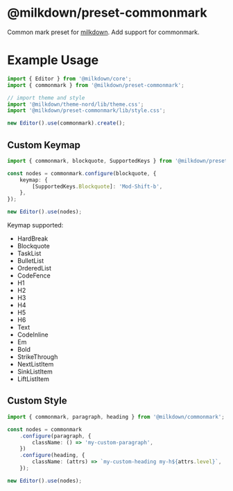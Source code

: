 # @milkdown/preset-commonmark

Common mark preset for [milkdown](https://saul-mirone.github.io/milkdown/).
Add support for commonmark.

# Example Usage

```typescript
import { Editor } from '@milkdown/core';
import { commonmark } from '@milkdown/preset-commonmark';

// import theme and style
import '@milkdown/theme-nord/lib/theme.css';
import '@milkdown/preset-commonmark/lib/style.css';

new Editor().use(commonmark).create();
```

## Custom Keymap

```typescript
import { commonmark, blockquote, SupportedKeys } from '@milkdown/preset-commonmark';

const nodes = commonmark.configure(blockquote, {
    keymap: {
        [SupportedKeys.Blockquote]: 'Mod-Shift-b',
    },
});

new Editor().use(nodes);
```

Keymap supported:

-   HardBreak
-   Blockquote
-   TaskList
-   BulletList
-   OrderedList
-   CodeFence
-   H1
-   H2
-   H3
-   H4
-   H5
-   H6
-   Text
-   CodeInline
-   Em
-   Bold
-   StrikeThrough
-   NextListItem
-   SinkListItem
-   LiftListItem

## Custom Style

```typescript
import { commonmark, paragraph, heading } from '@milkdown/commonmark';

const nodes = commonmark
    .configure(paragraph, {
        className: () => 'my-custom-paragraph',
    })
    .configure(heading, {
        className: (attrs) => `my-custom-heading my-h${attrs.level}`,
    });

new Editor().use(nodes);
```

